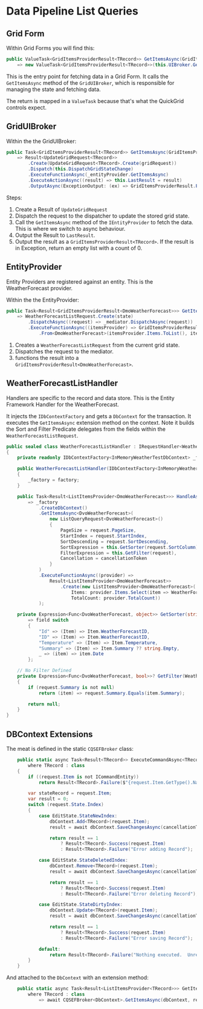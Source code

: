 # Data Pipeline List Queries

## Grid Form

Within Grid Forms you will find this:

```csharp
public ValueTask<GridItemsProviderResult<TRecord>> GetItemsAsync(GridItemsProviderRequest<TRecord> gridRequest)
    => new ValueTask<GridItemsProviderResult<TRecord>>(this.UIBroker.GetItemsAsync(gridRequest));
```

This is the entry point for fetching data in a Grid Form. It calls the `GetItemsAsync` method of the `GridUIBroker`, which is responsible for managing the state and fetching data.

The return is mapped in a `ValueTask` because that's what the QuickGrid controls expect.

## GridUIBroker

Within the the GridUIBroker:

```csharp
public Task<GridItemsProviderResult<TRecord>> GetItemsAsync(GridItemsProviderRequest<TRecord> gridRequest)
    => Result<UpdateGridRequest<TRecord>>
        .Create(UpdateGridRequest<TRecord>.Create(gridRequest))
        .Dispatch(this.DispatchGridStateChange)
        .ExecuteFunctionAsync(_entityProvider.GetItemsAsync)
        .ExecuteActionAsync((result) => this.LastResult = result)
        .OutputAsync(ExceptionOutput: (ex) => GridItemsProviderResult.From<TRecord>(new List<TRecord>(), 0));
```

Steps:
1. Create a Result of `UpdateGridRequest`
1. Dispatch the request to the dispatcher to update the stored grid state.
1. Call the `GetItemsAsync` method of the `IEntityProvider` to fetch the data.  This is where we switch to async behaviour.
1. Output the Result to `LastResult`.
1. Output the result as a `GridItemsProviderResult<TRecord>`.  If the result is in Exception, return an empty list with a count of 0.

## EntityProvider

Entity Providers are registered against an entity.  This is the WeatherForecast provider. 

Within the the EntityProvider:

```csharp
public Task<Result<GridItemsProviderResult<DmoWeatherForecast>>> GetItemsAsync(GridState<DmoWeatherForecast> state)
    => WeatherForecastListRequest.Create(state)
        .DispatchAsync((request) => _mediator.DispatchAsync(request))
        .ExecuteFunctionAsync((itemsProvider) => GridItemsProviderResult
            .From<DmoWeatherForecast>(itemsProvider.Items.ToList(), itemsProvider.TotalCount));
```

1. Creates a `WeatherForecastListRequest` from the current grid state.
1. Dispatches the request to the mediator.
1. functions the result into a `GridItemsProviderResult<DmoWeatherForecast>`.

## WeatherForecastListHandler

Handlers are specific to the record and data store.  This is the Entity Framework Handler for the WeatherForecast.

It injects the `IDbContextFactory` and gets a `DbContext` for the transaction.  It executes the `GetItemsAsync` extension method on the context.  Note it builds the Sort and Filter Predicate delegates from the fields within the `WeatherForecastListRequest`.

```csharp
public sealed class WeatherForecastListHandler : IRequestHandler<WeatherForecastListRequest, Result<ListItemsProvider<DmoWeatherForecast>>>
{
    private readonly IDbContextFactory<InMemoryWeatherTestDbContext> _factory;

    public WeatherForecastListHandler(IDbContextFactory<InMemoryWeatherTestDbContext> factory)
    {
        _factory = factory;
    }

    public Task<Result<ListItemsProvider<DmoWeatherForecast>>> HandleAsync(WeatherForecastListRequest request, CancellationToken cancellationToken)
        => _factory
            .CreateDbContext()
            .GetItemsAsync<DvoWeatherForecast>(
                new ListQueryRequest<DvoWeatherForecast>()
                {
                    PageSize = request.PageSize,
                    StartIndex = request.StartIndex,
                    SortDescending = request.SortDescending,
                    SortExpression = this.GetSorter(request.SortColumn),
                    FilterExpression = this.GetFilter(request),
                    Cancellation = cancellationToken
                }
            )
            .ExecuteFunctionAsync((provider) =>
                Result<ListItemsProvider<DmoWeatherForecast>>
                    .Create(new ListItemsProvider<DmoWeatherForecast>(
                        Items: provider.Items.Select(item => WeatherForecastMap.Map(item)),
                        TotalCount: provider.TotalCount))
            );

    private Expression<Func<DvoWeatherForecast, object>> GetSorter(string? field)
        => field switch
        {
            "Id" => (Item) => Item.WeatherForecastID,
            "ID" => (Item) => Item.WeatherForecastID,
            "Temperature" => (Item) => Item.Temperature,
            "Summary" => (Item) => Item.Summary ?? string.Empty,
            _ => (item) => item.Date
        };

    // No Filter Defined
    private Expression<Func<DvoWeatherForecast, bool>>? GetFilter(WeatherForecastListRequest request)
    {
        if (request.Summary is not null)
            return (item) => request.Summary.Equals(item.Summary);

        return null;
    }
}
```

## DBContext Extensions

The meat is defined in the static `CQSEFBroker` class: 

```csharp
    public static async Task<Result<TRecord>> ExecuteCommandAsync<TRecord>(TDbContext dbContext, CommandRequest<TRecord> request, CancellationToken cancellationToken = new())
        where TRecord : class
    {
        if ((request.Item is not ICommandEntity))
            return Result<TRecord>.Failure($"{request.Item.GetType().Name} Does not implement ICommandEntity and therefore you can't Update/Add/Delete it directly.");

        var stateRecord = request.Item;
        var result = 0;
        switch (request.State.Index)
        {
            case EditState.StateNewIndex:
                dbContext.Add<TRecord>(request.Item);
                result = await dbContext.SaveChangesAsync(cancellationToken).ConfigureAwait(ConfigureAwaitOptions.None);

                return result == 1
                    ? Result<TRecord>.Success(request.Item)
                    : Result<TRecord>.Failure("Error adding Record");

            case EditState.StateDeletedIndex:
                dbContext.Remove<TRecord>(request.Item);
                result = await dbContext.SaveChangesAsync(cancellationToken).ConfigureAwait(ConfigureAwaitOptions.None);

                return result == 1
                    ? Result<TRecord>.Success(request.Item)
                    : Result<TRecord>.Failure("Error deleting Record");

            case EditState.StateDirtyIndex:
                dbContext.Update<TRecord>(request.Item);
                result = await dbContext.SaveChangesAsync(cancellationToken).ConfigureAwait(ConfigureAwaitOptions.None);

                return result == 1
                    ? Result<TRecord>.Success(request.Item)
                    : Result<TRecord>.Failure("Error saving Record");

            default:
                return Result<TRecord>.Failure("Nothing executed.  Unrecognised State.");
        }
    }
```

And attached to the `DbContext` with an extension method:

```csharp
    public static async Task<Result<ListItemsProvider<TRecord>>> GetItemsAsync<TRecord>(this DbContext dbContext, ListQueryRequest<TRecord> request)
        where TRecord : class
            => await CQSEFBroker<DbContext>.GetItemsAsync(dbContext, request).ConfigureAwait(ConfigureAwaitOptions.None);
```